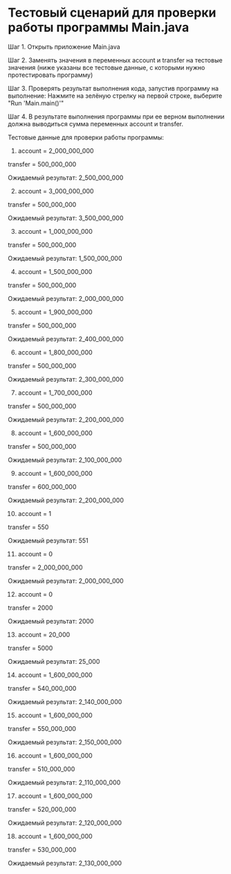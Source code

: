 # Тестовый сценарий для проверки работы программы Main.java

Шаг 1. Открыть приложение Main.java

Шаг 2. Заменять значения в переменных account и transfer на тестовые значения (ниже указаны все тестовые данные, с которыми нужно протестировать программу)

Шаг 3. Проверять результат выполнения кода, запустив программу на выполнение: Нажмите на зелёную стрелку на первой строке, выберите "Run 'Main.main()'"

Шаг 4. В результате выполнения программы при ее верном выполнении должна выводиться сумма переменных account и transfer. 

Тестовые данные для проверки работы программы:

1. account = 2_000_000_000

  transfer = 500_000_000
  
  Ожидаемый результат: 2_500_000_000
  
  
2. account = 3_000_000_000

  transfer = 500_000_000
  
  Ожидаемый результат: 3_500_000_000


3. account = 1_000_000_000

  transfer = 500_000_000
  
  Ожидаемый результат: 1_500_000_000
  
  
4. account = 1_500_000_000

  transfer = 500_000_000
  
  Ожидаемый результат: 2_000_000_000
  
  
5. account = 1_900_000_000

  transfer = 500_000_000
  
  Ожидаемый результат: 2_400_000_000
  
  
6. account = 1_800_000_000

  transfer = 500_000_000
  
  Ожидаемый результат: 2_300_000_000
  
  
7. account = 1_700_000_000

  transfer = 500_000_000
  
  Ожидаемый результат: 2_200_000_000
  
  
8. account = 1_600_000_000

  transfer = 500_000_000
  
  Ожидаемый результат: 2_100_000_000
  
  
9. account = 1_600_000_000

  transfer = 600_000_000
  
  Ожидаемый результат: 2_200_000_000
  
  
10. account = 1

  transfer = 550
  
  Ожидаемый результат: 551
  
  
11. account = 0

  transfer = 2_000_000_000
  
  Ожидаемый результат: 2_000_000_000
  
  
12. account = 0

  transfer = 2000
  
  Ожидаемый результат: 2000
  
  
13. account = 20_000

  transfer = 5000
  
  Ожидаемый результат: 25_000
  
  
14. account = 1_600_000_000

  transfer = 540_000_000
  
  Ожидаемый результат: 2_140_000_000
  
  
15. account = 1_600_000_000

  transfer = 550_000_000
  
  Ожидаемый результат: 2_150_000_000
  

16. account = 1_600_000_000

  transfer = 510_000_000
  
  Ожидаемый результат: 2_110_000_000
  
  
17. account = 1_600_000_000

  transfer = 520_000_000
  
  Ожидаемый результат: 2_120_000_000
  
  
18. account = 1_600_000_000

  transfer = 530_000_000
  
  Ожидаемый результат: 2_130_000_000
